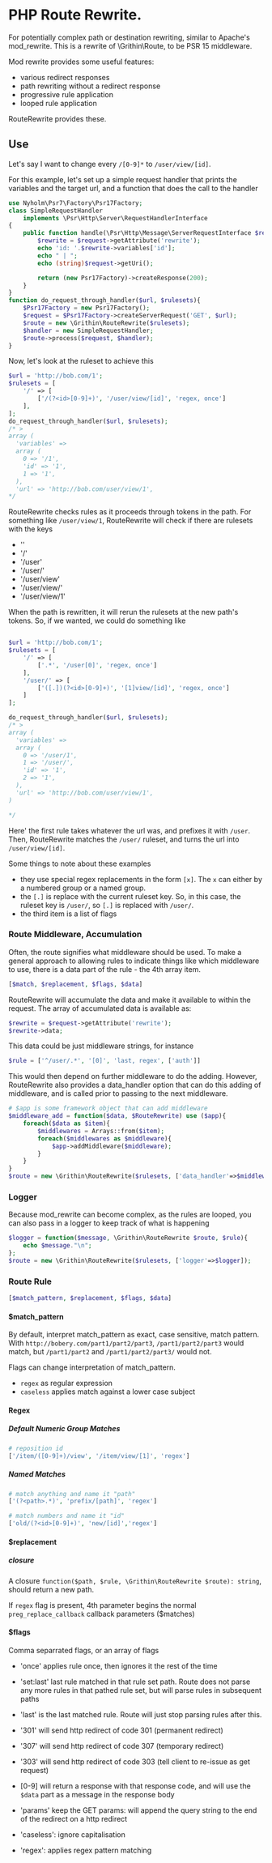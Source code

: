 # PHP Route Rewrite.

For potentially complex path or destination rewriting, similar to Apache's mod_rewrite.  This is a rewrite of \Grithin\Route, to be PSR 15 middleware.

Mod rewrite provides some useful features:
-	various redirect responses
-	path rewriting without a redirect response
-	progressive rule application
-	looped rule application

RouteRewrite provides these.


## Use
Let's say I want to change every `/[0-9]*` to `/user/view/[id]`.

For this example, let's set up a simple request handler that prints the variables and the target url, and a function that does the call to the handler

```php
use Nyholm\Psr7\Factory\Psr17Factory;
class SimpleRequestHandler
	implements \Psr\Http\Server\RequestHandlerInterface
{
	public function handle(\Psr\Http\Message\ServerRequestInterface $request): \Psr\Http\Message\ResponseInterface {
		$rewrite = $request->getAttribute('rewrite');
		echo 'id: '.$rewrite->variables['id'];
		echo " | ";
		echo (string)$request->getUri();

		return (new Psr17Factory)->createResponse(200);
	}
}
function do_request_through_handler($url, $rulesets){
	$Psr17Factory = new Psr17Factory();
	$request = $Psr17Factory->createServerRequest('GET', $url);
	$route = new \Grithin\RouteRewrite($rulesets);
	$handler = new SimpleRequestHandler;
	$route->process($request, $handler);
}
```
Now, let's look at the ruleset to achieve this
```php
$url = 'http://bob.com/1';
$rulesets = [
	'/' => [
		['/(?<id>[0-9]+)', '/user/view/[id]', 'regex, once']
	],
];
do_request_through_handler($url, $rulesets);
/* >
array (
  'variables' =>
  array (
    0 => '/1',
    'id' => '1',
    1 => '1',
  ),
  'url' => 'http://bob.com/user/view/1',
*/
```

RouteRewrite checks rules as it proceeds through tokens in the path.  For something like `/user/view/1`, RouteRewrite will check if there are rulesets with the keys
-	''
-	'/'
-	'/user'
-	'/user/'
-	'/user/view'
-	'/user/view/'
-	'/user/view/1'

When the path is rewritten, it will rerun the rulesets at the new path's tokens.  So, if we wanted, we could do something like

```php

$url = 'http://bob.com/1';
$rulesets = [
	'/' => [
		['.*', '/user[0]', 'regex, once']
	],
	'/user/' => [
		['([.])(?<id>[0-9]+)', '[1]view/[id]', 'regex, once']
	]
];

do_request_through_handler($url, $rulesets);
/* >
array (
  'variables' =>
  array (
    0 => '/user/1',
    1 => '/user/',
    'id' => '1',
    2 => '1',
  ),
  'url' => 'http://bob.com/user/view/1',
)

*/
```
Here' the first rule takes whatever the url was, and prefixes it with `/user`.  Then, RouteRewrite matches the `/user/` ruleset, and turns the url into `/user/view/[id]`.

Some things to note about these examples
-	they use special regex replacements in the form `[x]`.  The `x` can either by a numbered group or a named group.
-	the `[.]` is replace with the current ruleset key.  So, in this case, the ruleset key is `/user/`, so `[.]` is replaced with `/user/`.
-	the third item is a list of flags


### Route Middleware, Accumulation
Often, the route signifies what middleware should be used.  To make a general approach to allowing rules to indicate things like which middleware to use, there is a data part of the rule - the 4th array item.
```php
[$match, $replacement, $flags, $data]
```

RouteRewrite will accumulate the data and make it available to within the request.  The array of accumulated data is available as:
```php
$rewrite = $request->getAttribute('rewrite');
$rewrite->data;
```
This data could be just middleware strings, for instance

```php
$rule = ['^/user/.*', '[0]', 'last, regex', ['auth']]
```
This would then depend on further middleware to do the adding.  However, RouteRewrite also provides a data_handler option that can do this adding of middleware, and is called prior to passing to the next middleware.

```php
# $app is some framework object that can add middleware
$middleware_add = function($data, $RouteRewrite) use ($app){
	foreach($data as $item){
		$middlewares = Arrays::from($item);
		foreach($middlewares as $middleware){
			$app->addMiddleware($middleware);
		}
	}
}
$route = new \Grithin\RouteRewrite($rulesets, ['data_handler'=>$middleware_add]);
```

### Logger
Because mod_rewrite can become complex, as the rules are looped, you can also pass in a logger to keep track of what is happening

```php
$logger = function($message, \Grithin\RouteRewrite $route, $rule){
	echo $message."\n";
};
$route = new \Grithin\RouteRewrite($rulesets, ['logger'=>$logger]);
```




### Route Rule
```php
[$match_pattern, $replacement, $flags, $data]
```

#### $match_pattern
By default, interpret match_pattern as exact, case sensitive, match pattern.  With `http://bobery.com/part1/part2/part3`, `/part1/part2/part3` would match, but `/part1/part2` and `/part1/part2/part3/` would not.

Flags can change interpretation of match_pattern.  
-	`regex` as regular expression
-	`caseless` applies match against a lower case subject


#### Regex



##### Default Numeric Group Matches
```php
# reposition id
['/item/([0-9]+)/view', '/item/view/[1]', 'regex']
```


##### Named Matches
```php
# match anything and name it "path"
['(?<path>.*)', 'prefix/[path]', 'regex']

# match numbers and name it "id"
['old/(?<id>[0-9]+)', 'new/[id]','regex']
```


#### $replacement
##### closure
A closure `function($path, $rule, \Grithin\RouteRewrite $route): string`, should return a new path.

If `regex` flag is present, 4th parameter begins the normal `preg_replace_callback` callback parameters ($matches)


#### $flags
Comma separrated flags, or an array of flags

-	'once' applies rule once, then ignores it the rest of the time
-	'set:last' last rule matched in that rule set path.  Route does not parse any more rules in that pathed rule set, but will parse rules in subsequent paths
-	'last' is the last matched rule.  Route will just stop parsing rules after this.

-	'301' will send http redirect of code 301 (permanent redirect)
-	'307' will send http redirect of code 307 (temporary redirect)
-	'303' will send http redirect of code 303  (tell client to re-issue as get request)
-	[0-9] will return a response with that response code, and will use the `$data` part as a message in the response body
-	'params' keep the GET params: will append the query string to the end of the redirect on a http redirect

-	'caseless': ignore capitalisation
-	'regex': applies regex pattern matching
